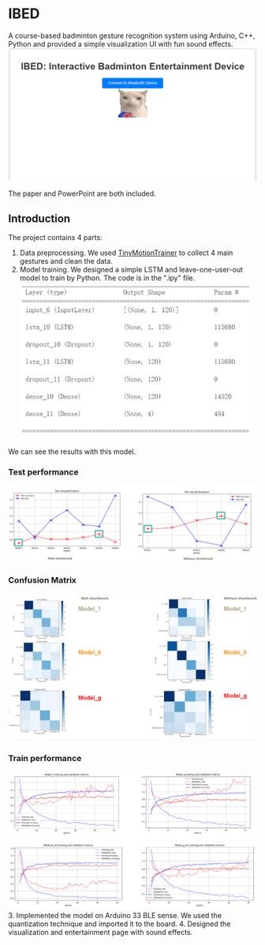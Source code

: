 # IBED
A course-based badminton gesture recognition system using Arduino, C++, Python and provided a simple visualization UI with fun sound effects.
![image](https://github.com/Papripa/IBED/blob/main/UI.png)

The paper and PowerPoint are both included.
## Introduction
The project contains 4 parts:
1. Data preprocessing. We used [TinyMotionTrainer](https://experiments.withgoogle.com/tiny-motion-trainer) to collect 4 main gestures and clean the data. 
2. Model training. We designed a simple LSTM and leave-one-user-out model to train by Python. The code is in the ".ipy" file.
![image](https://github.com/Papripa/IBED/blob/main/model.png)

We can see the results with this model.

### Test performance
![image](https://github.com/Papripa/IBED/blob/main/Test.png)
### Confusion Matrix
![image](https://github.com/Papripa/IBED/blob/main/CM.png)
### Train performance
![image](https://github.com/Papripa/IBED/blob/main/Train.png)
3. Implemented the model on Arduino 33 BLE sense. We used the quantization technique and imported it to the board.
4. Designed the visualization and entertainment page with sound effects.
